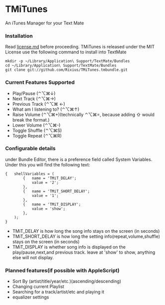 [license]: TMiTunes.tmbundle/blob/master/license.md "MIT-Style License"
# TMiTunes
An iTunes Manager for your Text Mate  

### Installation
Read [license.md][license] before proceeding. TMiTunes is released under the MIT License
use the following command to install into TextMate

    mkdir -p ~/Library/Application\ Support/TextMate/Bundles
    cd ~/Library/Application\ Support/TextMate/Bundles
    git clone git://github.com/Rixius/TMiTunes.tmbundle.git

### Current Features Supported
 - Play/Pause (⌃⌥⌘↓)
 - Next Track (⌃⌥⌘→)
 - Previous Track (⌃⌥⌘ ←)
 - What am I listening to? (⌃⌥⌘↑)
 - Raise Volume (⌃⌥⌘+)(technically ⌃⌥⌘=, because adding ⇧ would break the format.)
 - Lower Volume (⌃⌥⌘-)
 - Toggle Shuffle (⌃⌥⌘S)
 - Toggle Repeat (⌃⌥⌘R)


### Configurable details
under Bundle Editor, there is a preference field called System Variables. Under this you will find the following text:

    {	shellVariables = (
    		{	name = 'TMiT_DELAY';
    			value = '2';
    		},
    		{	name = 'TMiT_SHORT_DELAY';
    			value = '1';
    		},
    		{	name = 'TMiT_DISPLAY';
    			value = 'show';
    		},
    	);
    }

 - TMiT\_DELAY is how long the song info stays on the screen (in seconds) 
 - TMiT\_SHORT\_DELAY is how long the setting info(repeat,volume,shuffle) stays on the screen (in seconds)
 - TMiT\_DISPLAY is whether song info is displayed on the play/pause,next,and previous track. leave at 'show' to show, anything else will not display.
 
### Planned features(if possible with AppleScript)
 - Sort By (artist/title/year/etc.)(ascending/descending)
 - Changing current Playlist
 - Searching for a track/artist/etc and playing it
 - equalizer settings

